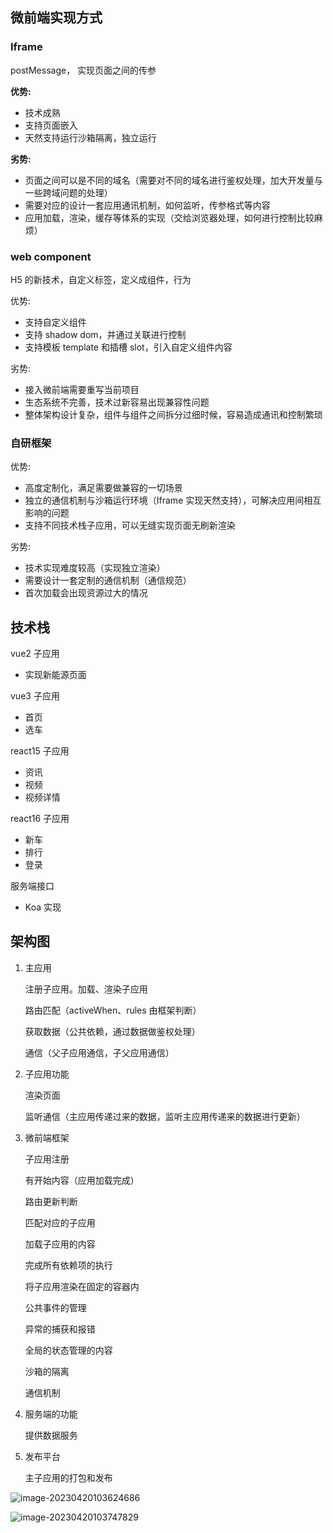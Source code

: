 ## 微前端实现方式

### Iframe

postMessage， 实现页面之间的传参

**优势:**

- 技术成熟
- 支持页面嵌入
- 天然支持运行沙箱隔离，独立运行

**劣势:**

- 页面之间可以是不同的域名（需要对不同的域名进行鉴权处理，加大开发量与一些跨域问题的处理）
- 需要对应的设计一套应用通讯机制，如何监听，传参格式等内容
- 应用加载，渲染，缓存等体系的实现（交给浏览器处理，如何进行控制比较麻烦）

### web component

H5 的新技术，自定义标签，定义成组件，行为

优势:

- 支持自定义组件
- 支持 shadow dom，并通过关联进行控制
- 支持模板 template 和插槽 slot，引入自定义组件内容

劣势:

- 接入微前端需要重写当前项目
- 生态系统不完善，技术过新容易出现兼容性问题
- 整体架构设计复杂，组件与组件之间拆分过细时候，容易造成通讯和控制繁琐

### 自研框架

优势:

- 高度定制化，满足需要做兼容的一切场景
- 独立的通信机制与沙箱运行环境（Iframe 实现天然支持），可解决应用间相互影响的问题
- 支持不同技术栈子应用，可以无缝实现页面无刷新渲染

劣势:

- 技术实现难度较高（实现独立渲染）
- 需要设计一套定制的通信机制（通信规范）
- 首次加载会出现资源过大的情况

## 技术栈

vue2 子应用

- 实现新能源页面

vue3 子应用

- 首页
- 选车

react15 子应用

- 资讯
- 视频
- 视频详情

react16 子应用

- 新车
- 排行
- 登录

服务端接口

- Koa 实现

## 架构图

1. 主应用

   注册子应用。加载、渲染子应用

   路由匹配（activeWhen、rules 由框架判断）

   获取数据（公共依赖，通过数据做鉴权处理）

   通信（父子应用通信，子父应用通信）

2. 子应用功能

   渲染页面

   监听通信（主应用传递过来的数据，监听主应用传递来的数据进行更新）

3. 微前端框架

   子应用注册

   有开始内容（应用加载完成）

   路由更新判断

   匹配对应的子应用

   加载子应用的内容

   完成所有依赖项的执行

   将子应用渲染在固定的容器内

   公共事件的管理

   异常的捕获和报错

   全局的状态管理的内容

   沙箱的隔离

   通信机制

4. 服务端的功能

   提供数据服务

5. 发布平台

   主子应用的打包和发布

![image-20230420103624686](https://gitee.com/lilyn/pic/raw/master/lagoulearn-img/image-20230420103624686.png)

![image-20230420103747829](https://gitee.com/lilyn/pic/raw/master/lagoulearn-img/image-20230420103747829.png)